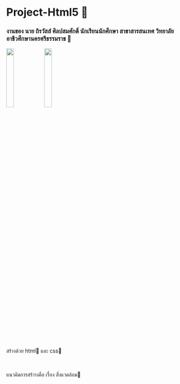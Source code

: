 # Project-Html5 🌈

<h3>งานของ นาย ถิรวัสส์ ศิลปสมศักดิ์ นักเรียนนักศึกษา สาขาสารสนเทศ วิทยาลัยอาชีวศึกษานครศรีธรรมราช 🏫</h3>

<img src="https://cdn.discordapp.com/attachments/975725000655011860/995516208759701537/html5.png" width="20%"><img src="https://cdn.discordapp.com/attachments/975725000655011860/995517566200066209/CSS3_logo_and_wordmark.svg.png" width="20%">

<p>สร้างด้วย html📙 และ css📘</p><br>

<p>แนวคิดการสร้าางคือ เรื่อง สิ่งแวดล้อม🌳</p>
